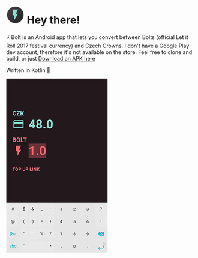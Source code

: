 # ![icon](app/src/main/res/mipmap-mdpi/ic_launcher.png) Hey there!
⚡️ Bolt is an Android app that lets you convert between Bolts (official Let it Roll 2017 festival currency) and Czech Crowns.
I don't have a Google Play dev account, therefore it's not available on the store.
Feel free to clone and build, or just [Download an APK here](apk/bolt.apk)

Written in Kotlin 💚

![Screenshot](doc/screen.jpg)
